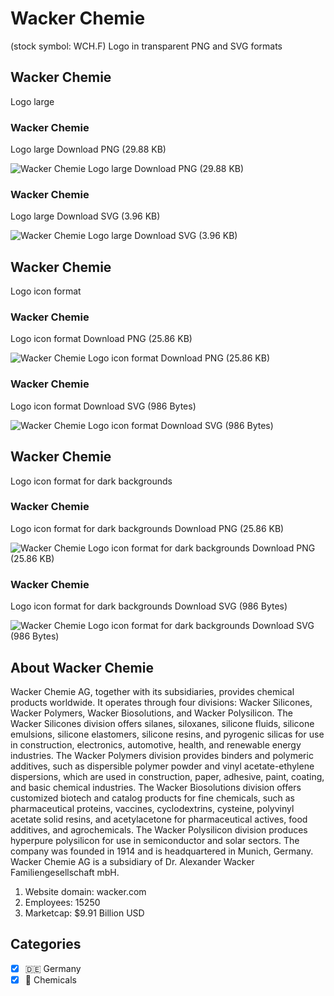 # Wacker Chemie
 (stock symbol: WCH.F) Logo in transparent PNG and SVG formats

## Wacker Chemie
 Logo large

### Wacker Chemie
 Logo large Download PNG (29.88 KB)

![Wacker Chemie
 Logo large Download PNG (29.88 KB)](/img/orig/WCH.F_BIG-d46ba45f.png)

### Wacker Chemie
 Logo large Download SVG (3.96 KB)

![Wacker Chemie
 Logo large Download SVG (3.96 KB)](/img/orig/WCH.F_BIG-46c7d1d7.svg)

## Wacker Chemie
 Logo icon format

### Wacker Chemie
 Logo icon format Download PNG (25.86 KB)

![Wacker Chemie
 Logo icon format Download PNG (25.86 KB)](/img/orig/WCH.F-1fd6d8e1.png)

### Wacker Chemie
 Logo icon format Download SVG (986 Bytes)

![Wacker Chemie
 Logo icon format Download SVG (986 Bytes)](/img/orig/WCH.F-6e1378fc.svg)

## Wacker Chemie
 Logo icon format for dark backgrounds

### Wacker Chemie
 Logo icon format for dark backgrounds Download PNG (25.86 KB)

![Wacker Chemie
 Logo icon format for dark backgrounds Download PNG (25.86 KB)](/img/orig/WCH.F.D-4a8d2f77.png)

### Wacker Chemie
 Logo icon format for dark backgrounds Download SVG (986 Bytes)

![Wacker Chemie
 Logo icon format for dark backgrounds Download SVG (986 Bytes)](/img/orig/WCH.F.D-e4b1d8b5.svg)

## About Wacker Chemie


Wacker Chemie AG, together with its subsidiaries, provides chemical products worldwide. It operates through four divisions: Wacker Silicones, Wacker Polymers, Wacker Biosolutions, and Wacker Polysilicon. The Wacker Silicones division offers silanes, siloxanes, silicone fluids, silicone emulsions, silicone elastomers, silicone resins, and pyrogenic silicas for use in construction, electronics, automotive, health, and renewable energy industries. The Wacker Polymers division provides binders and polymeric additives, such as dispersible polymer powder and vinyl acetate-ethylene dispersions, which are used in construction, paper, adhesive, paint, coating, and basic chemical industries. The Wacker Biosolutions division offers customized biotech and catalog products for fine chemicals, such as pharmaceutical proteins, vaccines, cyclodextrins, cysteine, polyvinyl acetate solid resins, and acetylacetone for pharmaceutical actives, food additives, and agrochemicals. The Wacker Polysilicon division produces hyperpure polysilicon for use in semiconductor and solar sectors. The company was founded in 1914 and is headquartered in Munich, Germany. Wacker Chemie AG is a subsidiary of Dr. Alexander Wacker Familiengesellschaft mbH.

1. Website domain: wacker.com
2. Employees: 15250
3. Marketcap: $9.91 Billion USD


## Categories
- [x] 🇩🇪 Germany
- [x] 🧪 Chemicals
